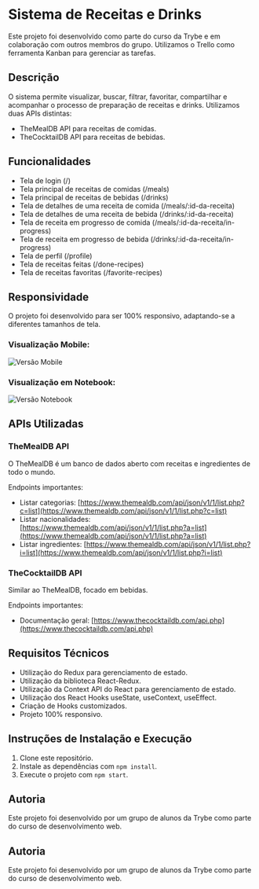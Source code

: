 # Sistema de Receitas e Drinks

Este projeto foi desenvolvido como parte do curso da Trybe e em colaboração com outros membros do grupo. Utilizamos o Trello como ferramenta Kanban para gerenciar as tarefas.

## Descrição

O sistema permite visualizar, buscar, filtrar, favoritar, compartilhar e acompanhar o processo de preparação de receitas e drinks. Utilizamos duas APIs distintas:

- TheMealDB API para receitas de comidas.
- TheCocktailDB API para receitas de bebidas.

## Funcionalidades

- Tela de login (/)
- Tela principal de receitas de comidas (/meals)
- Tela principal de receitas de bebidas (/drinks)
- Tela de detalhes de uma receita de comida (/meals/:id-da-receita)
- Tela de detalhes de uma receita de bebida (/drinks/:id-da-receita)
- Tela de receita em progresso de comida (/meals/:id-da-receita/in-progress)
- Tela de receita em progresso de bebida (/drinks/:id-da-receita/in-progress)
- Tela de perfil (/profile)
- Tela de receitas feitas (/done-recipes)
- Tela de receitas favoritas (/favorite-recipes)

## Responsividade

O projeto foi desenvolvido para ser 100% responsivo, adaptando-se a diferentes tamanhos de tela.

### Visualização Mobile:
![Versão Mobile](https://github.com/brunomedeirosluz/app-recipes/blob/2c3e9918c6bf6fd94967f530e996e8dac57735e0/Captura%20de%20Tela%202024-10-15%20a%CC%80s%2013.44.13.png)

### Visualização em Notebook:
![Versão Notebook](https://exemplo.com/caminho-da-imagem-notebook)

## APIs Utilizadas

### TheMealDB API
O TheMealDB é um banco de dados aberto com receitas e ingredientes de todo o mundo.

Endpoints importantes:
- Listar categorias: [https://www.themealdb.com/api/json/v1/1/list.php?c=list](https://www.themealdb.com/api/json/v1/1/list.php?c=list)
- Listar nacionalidades: [https://www.themealdb.com/api/json/v1/1/list.php?a=list](https://www.themealdb.com/api/json/v1/1/list.php?a=list)
- Listar ingredientes: [https://www.themealdb.com/api/json/v1/1/list.php?i=list](https://www.themealdb.com/api/json/v1/1/list.php?i=list)

### TheCocktailDB API
Similar ao TheMealDB, focado em bebidas.

Endpoints importantes:
- Documentação geral: [https://www.thecocktaildb.com/api.php](https://www.thecocktaildb.com/api.php)

## Requisitos Técnicos

- Utilização do Redux para gerenciamento de estado.
- Utilização da biblioteca React-Redux.
- Utilização da Context API do React para gerenciamento de estado.
- Utilização dos React Hooks useState, useContext, useEffect.
- Criação de Hooks customizados.
- Projeto 100% responsivo.

## Instruções de Instalação e Execução

1. Clone este repositório.
2. Instale as dependências com `npm install`.
3. Execute o projeto com `npm start`.

## Autoria

Este projeto foi desenvolvido por um grupo de alunos da Trybe como parte do curso de desenvolvimento web.



## Autoria

Este projeto foi desenvolvido por um grupo de alunos da Trybe como parte do curso de desenvolvimento web.

